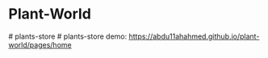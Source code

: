 # Plant-World
#   p l a n t s - s t o r e 
 
 #   p l a n t s - s t o r e 
 
 demo: https://abdu11ahahmed.github.io/plant-world/pages/home
